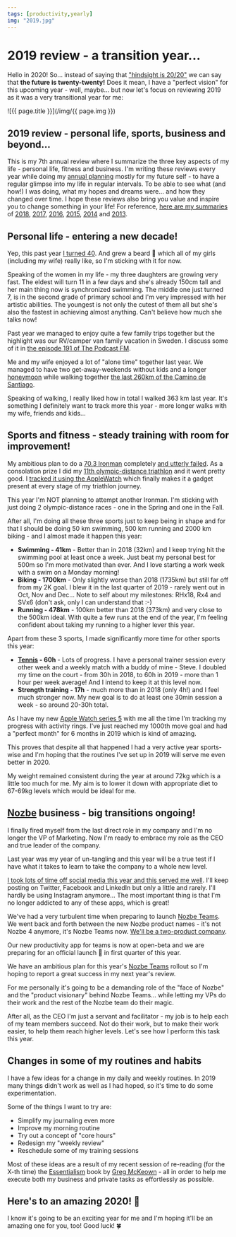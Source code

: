 ```yaml
---
tags: [productivity,yearly]
img: "2019.jpg"
---
```


# 2019 review - a transition year...

Hello in 2020! So... instead of saying that ["hindsight is 20/20"](https://www.phrasemix.com/phrases/hindsight-is-20-20) we can say that **the future is twenty-twenty!** Does it mean, I have a "perfect vision" for this upcoming year - well, maybe... but now let's focus on reviewing 2019 as it was a very transitional year for me:

<!--More-->

![{{ page.title }}](/img/{{ page.img }})



## 2019 review - personal life, sports, business and beyond...

This is my 7th annual review where I summarize the three key aspects of my life - personal life, fitness and business. I'm writing these reviews every year while doing my [annual planning](https://sliwinski.com/annual) mostly for my future self - to have a regular glimpse into my life in regular intervals. To be able to see what (and how!) I was doing, what my hopes and dreams were... and how they changed over time. I hope these reviews also bring you value and inspire you to change something in your life! For reference, [here are my summaries](/tag/year) of [2018](https://sliwinski.com/2018/), [2017](https://sliwinski.com/2017), [2016](https://sliwinski.com/2016), [2015](https://sliwinski.com/2015), [2014](https://sliwinski.com/2014) and [2013](https://sliwinski.com/summary2013).

## Personal life - entering a new decade!

Yep, this past year [I turned 40](https://sliwinski.com/forty). And grew a beard 🧔 which all of my girls (including my wife) really like, so I'm sticking with it for now.

Speaking of the women in my life - my three daughters are growing very fast. The eldest will turn 11 in a few days and she's already 150cm tall and her main thing now is synchronized swimming. The middle one just turned 7, is in the second grade of primary school and I'm very impressed with her artistic abilities. The youngest is not only the cutest of them all but she's also the fastest in achieving almost anything. Can't believe how much she talks now!

Past year we managed to enjoy quite a few family trips together but the highlight was our RV/camper van family vacation in Sweden. I discuss some of it in [the episode 191 of The Podcast FM](https://sliwinski.com/thepodcast-191).

Me and my wife enjoyed a lot of "alone time" together last year. We managed to have two get-away-weekends without kids and a longer [honeymoon](https://sliwinski.com/honeymoon) while walking together [the last 260km of the Camino de Santiago](https://sliwinski.com/thepodcast-187).

Speaking of walking, I really liked how in total I walked 363 km last year. It's something I definitely want to track more this year - more longer walks with my wife, friends and kids...

## Sports and fitness - steady training with room for improvement!

My ambitious plan to do a [70.3 Ironman](https://sliwinski.com/ironman) completely [and utterly failed](https://sliwinski.com/noiron). As a consolation prize I did my [11th olympic-distance triathlon](https://sliwinski.com/tri11) and it went pretty good. I [tracked it using the AppleWatch](https://sliwinski.com/triwatch) which finally makes it a gadget present at every stage of my triathlon journey.

This year I'm NOT planning to attempt another Ironman. I'm sticking with just doing 2 olympic-distance races - one in the Spring and one in the Fall. 

After all, I'm doing all these three sports just to keep being in shape and for that I should be doing 50 km swimming, 500 km running and 2000 km biking - and I almost made it happen this year:

* **Swimming - 41km** - Better than in 2018 (32km) and I keep trying hit the swimming pool at least once a week. Just beat my personal best for 500m so I'm more motivated than ever. And I love starting a work week with a swim on a Monday morning!
* **Biking - 1700km** - Only slightly worse than 2018 (1735km) but still far off from my 2K goal. I blew it in the last quarter of 2019 - rarely went out in Oct, Nov and Dec... Note to self about my milestones: RHx18, Rx4 and SVx6 (don't ask, only I can understand that :-)
* **Running - 478km** - 100km better than 2018 (373km) and very close to the 500km ideal. With quite a few runs at the end of the year, I'm feeling confident about taking my running to a higher lever this year.

Apart from these 3 sports, I made significantly more time for  other sports this year:

* **[Tennis](https://sliwinski.com/tennis) - 60h** - Lots of progress. I have a personal trainer session every other week and a weekly match with a buddy of mine - Steve. I doubled my time on the court - from 30h in 2018, to 60h in 2019 - more than 1 hour per week average! And I intend to keep it at this level now.
* **Strength training - 17h** - much more than in 2018 (only 4h!) and I feel much stronger now. My new goal is to do at least one 30min session a week - so around 20-30h total.

As I have my new [Apple Watch series 5](https://sliwinski.com/watch5) with me all the time I'm tracking my progress with activity rings. I've just reached my 1000th move goal and had a "perfect month" for 6 months in 2019 which is kind of amazing.

This proves that despite all that happened I had a very active year sports-wise and I'm hoping that the routines I've set up in 2019 will serve me even better in 2020.

My weight remained consistent during the year at around 72kg which is a little too much for me. My aim is to lower it down with appropriate diet to 67-69kg levels which would be ideal for me.

## [Nozbe][n] business - big transitions ongoing!

I finally fired myself from the last direct role in my company and I'm no longer the VP of Marketing. Now I'm ready to embrace my role as the CEO and true leader of the company.

Last year was my year of un-tangling and this year will be a true test if I have what it takes to learn to take the company to a whole new level.

[I took lots of time off social media this year and this served me well](https://sliwinski.com/sms/). I'll keep posting on Twitter, Facebook and LinkedIn but only a little and rarely. I'll hardly be using Instagram anymore... The most important thing is that I'm no longer addicted to any of these apps, which is great!

We've had a very turbulent time when preparing to launch [Nozbe Teams](https://nozbe.com/teams). We went back and forth between the new Nozbe product names - it's not Nozbe 4 anymore, it's Nozbe Teams now. [We'll be a two-product company](https://sliwinski.com/thepodcast-193).

Our new productivity app for teams is now at open-beta and we are preparing for an official launch 🚀 in first quarter of this year.

We have an ambitious plan for this year's [Nozbe Teams](https://nozbe.com/teams) rollout so I'm hoping to report a great success in my next year's review.

For me personally it's going to be a demanding role of the "face of Nozbe" and the "product visionary" behind Nozbe Teams... while letting my VPs do their work and the rest of the Nozbe team do their magic.

After all, as the CEO I'm just a servant and facilitator - my job is to help each of my team members succeed. Not do their work, but to make their work easier, to help them reach higher levels. Let's see how I perform this task this year.

## Changes in some of my routines and habits

I have a few ideas for a change in my daily and weekly routines. In 2019 many things didn't work as well as I had hoped, so it's time to do some experimentation.

Some of the things I want to try are:

- Simplify my journaling even more
- Improve my morning routine
- Try out a concept of "core hours"
- Redesign my "weekly review"
- Reschedule some of my training sessions

Most of these ideas are a result of my recent session of re-reading (for the X-th time) the [Essentialism](https://sliwinski.com/essentialism) book by [Greg McKeown](https://sliwinski.com/greg-mckeown) - all in order to help me execute both my business and private tasks as effortlessly as possible.

## Here's to an amazing 2020! 🥂

I know it's going to be an exciting year for me and I'm hoping it'll be an amazing one for you, too! Good luck! 🍀 

[n]: https://nozbe.com/?a=mike
[p]: https://thepodcast.fm/